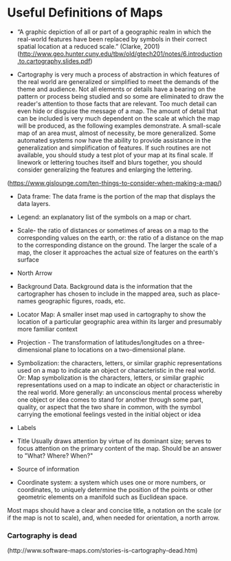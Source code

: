 <H1> Useful Definitions of Maps </H1>

* “A graphic depiction of all or part of a
geographic realm in which the real-world
features have been replaced by symbols in
their correct spatial location at a reduced
scale.” (Clarke, 2001) (http://www.geo.hunter.cuny.edu/tbw/old/gtech201/notes/6.introduction.to.cartography.slides.pdf)


* Cartography is very much a process of abstraction in which features of the real world are generalized or simplified to meet the demands of the theme and audience. Not all elements or details have a bearing on the pattern or process being studied and so some are eliminated to draw the reader's attention to those facts that are relevant. Too much detail can even hide or disguise the message of a map. The amount of detail that can be included is very much dependent on the scale at which the map will be produced, as the following examples demonstrate. A small-scale map of an area must, almost of necessity, be more generalized. Some automated systems now have the ability to provide assistance in the generalization and simplification of features. If such routines are not available, you should study a test plot of your map at its final scale. If linework or lettering touches itself and blurs together, you should consider generalizing the features and enlarging the lettering.

(https://www.gislounge.com/ten-things-to-consider-when-making-a-map/)


* Data frame: The data frame is the portion of the map that displays the data layers. 
* Legend: an explanatory list of the symbols on a map or chart.
* Scale- the ratio of distances or sometimes of areas on a map to the corresponding values on the earth, or: the ratio of a distance on the map to the corresponding distance on the ground. The larger the scale of a map, the closer it approaches the actual size of features on the earth's surface
 

* North Arrow
* Background Data. Background data is the information that the cartographer has chosen to include in the mapped area, such as place-names geographic figures, roads, etc.

* Locator Map: A smaller inset map used in cartography to show the location of a particular geographic area within its larger and presumably more familiar context
* Projection - The transformation of latitudes/longitudes on a three-dimensional plane to locations on a two-dimensional plane.
* Symbolization: the characters, letters, or similar graphic representations used on a map to indicate an object or characteristic in the real world. Or: Map symbolization is the characters, letters, or similar graphic representations used on a map to indicate an object or characteristic in the real world.
More generally: an unconscious mental process whereby one object or idea comes to stand for another through some part, quality, or aspect that the two share in common, with the symbol carrying the emotional feelings vested in the initial object or idea


* Labels

* Title Usually draws attention by virtue of its dominant size; serves to focus attention on the primary content of the map. Should be an answer to "What? Where? When?"

* Source of information
* Coordinate system: a system which uses one or more numbers, or coordinates, to uniquely determine the position of the points or other geometric elements on a manifold such as Euclidean space.

Most maps should have a clear and concise title, a notation on the scale (or if the map is not to scale), and, when needed for orientation, a north arrow.

<h3>Cartography is dead</h3>
(http://www.software-maps.com/stories-is-cartography-dead.htm)

